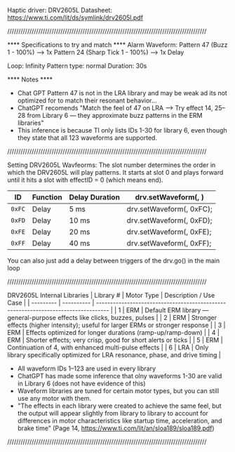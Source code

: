 Haptic driver: DRV2605L
Datasheet: https://www.ti.com/lit/ds/symlink/drv2605l.pdf

//////////////////////////////////////////////////////////////////////////////////////////

**** Specifications to try and match ****
Alarm Waveform:
Pattern 47 (Buzz 1 - 100%) --> 1x
Pattern 24 (Sharp Tick 1 - 100%) --> 1x
Delay

Loop: Infinity
Pattern type: normal
Duration: 30s

**** Notes ****
- Chat GPT Pattern 47 is not in the LRA library and may be weak ad its not optimized for to match their resonant behavior...
- ChatGPT recomends "Match the feel of 47 on LRA --> Try effect 14, 25–28 from Library 6 — they approximate buzz patterns in the ERM libraries"
- This inference is because TI only lists IDs 1-30 for library 6, even though they state that all 123 waveforms are supported.

//////////////////////////////////////////////////////////////////////////////////////////

Setting DRV2605L Wavfeorms:
The slot number determines the order in which the DRV2605L will play patterns. It starts at slot 0 and plays forward until it hits a slot with effectID = 0 (which means end).

| ID     | Function | Delay Duration | drv.setWaveform(<slot>, <effectID>) |
| ------ | -------- | -------------- | ----------------------------------- |
| `0xFC` | Delay    | 5 ms           | drv.setWaveform(<slot>, 0xFC);      |
| `0xFD` | Delay    | 10 ms          | drv.setWaveform(<slot>, 0xFD);      |
| `0xFE` | Delay    | 20 ms          | drv.setWaveform(<slot>, 0xFE);      |
| `0xFF` | Delay    | 40 ms          | drv.setWaveform(<slot>, 0xFF);      |

You can also just add a delay between triggers of the drv.go() in the main loop

//////////////////////////////////////////////////////////////////////////////////////////

DRV2605L Internal Libraries
| Library # | Motor Type | Description / Use Case                                                             |
| --------- | ---------- | ---------------------------------------------------------------------------------- |
| 1         | ERM        | Default ERM library — general-purpose effects like clicks, buzzes, pulses          |
| 2         | ERM        | Stronger effects (higher intensity); useful for larger ERMs or stronger response   |
| 3         | ERM        | Effects optimized for longer durations (ramp-up/ramp-down)                         |
| 4         | ERM        | Shorter effects; very crisp, good for short alerts or ticks                        |
| 5         | ERM        | Continuation of 4, with enhanced multi-pulse effects                               |
| 6         | LRA        | Only library specifically optimized for LRA resonance, phase, and drive timing     |

- All waveform IDs 1–123 are used in every library
- ChatGPT has made some inference that olny waveforms 1-30 are valid in Library 6 (does not have evidence of this)
- Waveform libraries are tuned for certain motor types, but you can still use any motor with them.
- "The effects in each library were created to achieve the same feel, but the output will appear slightly from library to library
  to account for differences in motor characteristics like startup time, acceleration, and brake time"
  (Page 14, https://www.ti.com/lit/an/sloa189/sloa189.pdf)

//////////////////////////////////////////////////////////////////////////////////////////